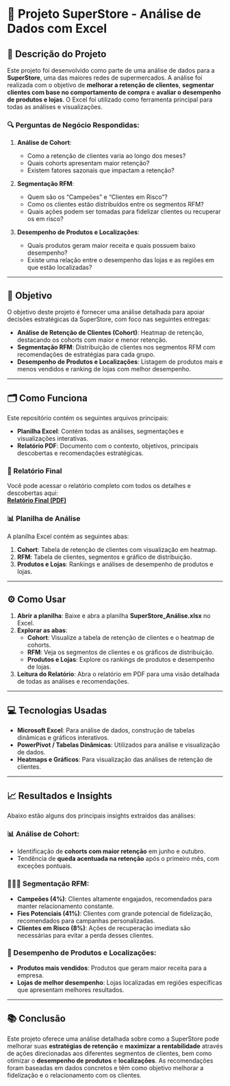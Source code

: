 # 🛒 Projeto SuperStore - Análise de Dados com Excel

## 📌 Descrição do Projeto

Este projeto foi desenvolvido como parte de uma análise de dados para a **SuperStore**, uma das maiores redes de supermercados. A análise foi realizada com o objetivo de **melhorar a retenção de clientes**, **segmentar clientes com base no comportamento de compra** e **avaliar o desempenho de produtos e lojas**. O Excel foi utilizado como ferramenta principal para todas as análises e visualizações.

### 🔍 Perguntas de Negócio Respondidas:

1. **Análise de Cohort**:
   - Como a retenção de clientes varia ao longo dos meses?
   - Quais cohorts apresentam maior retenção?
   - Existem fatores sazonais que impactam a retenção?

2. **Segmentação RFM**:
   - Quem são os “Campeões” e “Clientes em Risco”?
   - Como os clientes estão distribuídos entre os segmentos RFM?
   - Quais ações podem ser tomadas para fidelizar clientes ou recuperar os em risco?

3. **Desempenho de Produtos e Localizações**:
   - Quais produtos geram maior receita e quais possuem baixo desempenho?
   - Existe uma relação entre o desempenho das lojas e as regiões em que estão localizadas?

---

## 🎯 Objetivo

O objetivo deste projeto é fornecer uma análise detalhada para apoiar decisões estratégicas da SuperStore, com foco nas seguintes entregas:

- **Análise de Retenção de Clientes (Cohort)**: Heatmap de retenção, destacando os cohorts com maior e menor retenção.
- **Segmentação RFM**: Distribuição de clientes nos segmentos RFM com recomendações de estratégias para cada grupo.
- **Desempenho de Produtos e Localizações**: Listagem de produtos mais e menos vendidos e ranking de lojas com melhor desempenho.

---

## 🗂 Como Funciona

Este repositório contém os seguintes arquivos principais:

- **Planilha Excel**: Contém todas as análises, segmentações e visualizações interativas.
- **Relatório PDF**: Documento com o contexto, objetivos, principais descobertas e recomendações estratégicas.

### 📄 Relatório Final

Você pode acessar o relatório completo com todos os detalhes e descobertas aqui:  
[**Relatório Final (PDF)**](https://github.com/VitorCamposAds/Analise_de_Dados_com_Excel/blob/main/Relat%C3%B3rio_final.pdf)

### 📊 Planilha de Análise

A planilha Excel contém as seguintes abas:

1. **Cohort**: Tabela de retenção de clientes com visualização em heatmap.
2. **RFM**: Tabela de clientes, segmentos e gráfico de distribuição.
3. **Produtos e Lojas**: Rankings e análises de desempenho de produtos e lojas.

---

## ⚙️ Como Usar

1. **Abrir a planilha**: Baixe e abra a planilha **SuperStore_Análise.xlsx** no Excel.
2. **Explorar as abas**:
   - **Cohort**: Visualize a tabela de retenção de clientes e o heatmap de cohorts.
   - **RFM**: Veja os segmentos de clientes e os gráficos de distribuição.
   - **Produtos e Lojas**: Explore os rankings de produtos e desempenho de lojas.
3. **Leitura do Relatório**: Abra o relatório em PDF para uma visão detalhada de todas as análises e recomendações.

---

## 💻 Tecnologias Usadas

- **Microsoft Excel**: Para análise de dados, construção de tabelas dinâmicas e gráficos interativos.
- **PowerPivot / Tabelas Dinâmicas**: Utilizados para análise e visualização de dados.
- **Heatmaps e Gráficos**: Para visualização das análises de retenção de clientes.

---

## 📈 Resultados e Insights

Abaixo estão alguns dos principais insights extraídos das análises:

### 📊 Análise de Cohort:
- Identificação de **cohorts com maior retenção** em junho e outubro.
- Tendência de **queda acentuada na retenção** após o primeiro mês, com exceções pontuais.

### 🧑‍🤝‍🧑 Segmentação RFM:
- **Campeões (4%)**: Clientes altamente engajados, recomendados para manter relacionamento constante.
- **Fies Potenciais (41%)**: Clientes com grande potencial de fidelização, recomendados para campanhas personalizadas.
- **Clientes em Risco (8%)**: Ações de recuperação imediata são necessárias para evitar a perda desses clientes.

### 🏪 Desempenho de Produtos e Localizações:
- **Produtos mais vendidos**: Produtos que geram maior receita para a empresa.
- **Lojas de melhor desempenho**: Lojas localizadas em regiões específicas que apresentam melhores resultados.

---

## 📚 Conclusão

Este projeto oferece uma análise detalhada sobre como a SuperStore pode melhorar suas **estratégias de retenção** e **maximizar a rentabilidade** através de ações direcionadas aos diferentes segmentos de clientes, bem como otimizar o **desempenho de produtos** e **localizações**. As recomendações foram baseadas em dados concretos e têm como objetivo melhorar a fidelização e o relacionamento com os clientes.
